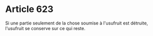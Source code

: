 # Article 623

Si une partie seulement de la chose soumise à l'usufruit est détruite, l'usufruit se conserve sur ce qui reste.
